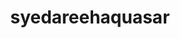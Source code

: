 ---
title: syedareehaquasar
github: https://github.com/syedareehaquasar
mode: dark
transition: 3s
archetype:
  - Little Bit of Everything
---